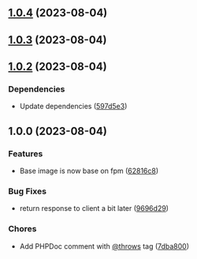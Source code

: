 ## [1.0.4](https://github.com/geokrety/geokrety-pictures-processor/compare/v1.0.3...v1.0.4) (2023-08-04)

## [1.0.3](https://github.com/geokrety/geokrety-pictures-processor/compare/v1.0.2...v1.0.3) (2023-08-04)

## [1.0.2](https://github.com/geokrety/geokrety-pictures-processor/compare/v1.0.1...v1.0.2) (2023-08-04)


### Dependencies

* Update dependencies ([597d5e3](https://github.com/geokrety/geokrety-pictures-processor/commit/597d5e342d9456a27b4a5e7a7390870cca04ab20))

## 1.0.0 (2023-08-04)


### Features

* Base image is now base on fpm ([62816c8](https://github.com/geokrety/geokrety-pictures-processor/commit/62816c8b514a9c285c131214a10452b58aa03ca0))


### Bug Fixes

* return response to client a bit later ([9696d29](https://github.com/geokrety/geokrety-pictures-processor/commit/9696d2943bdc1b482247deb2346eb35974f35907))


### Chores

* Add PHPDoc comment with [@throws](https://github.com/throws) tag ([7dba800](https://github.com/geokrety/geokrety-pictures-processor/commit/7dba8009a9e74fc7c65e87b566919f934ac8a9c1))
